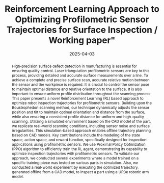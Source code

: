 ---
title: Reinforcement Learning Approach to Optimizing Profilometric Sensor Trajectories for Surface Inspection / Working paper"
authors:
- admin
- Mario Roos-Hoefgeest
- Ignacio Alvarez
- Rafael C. González
date: "2025-04-03"
doi: "https://doi.org/10.3390/s25072271"

# Schedule page publish date (NOT publication's date).
publishDate: "2025-04-03"

# Publication type.
# Accepts a single type but formatted as a YAML list (for Hugo requirements).
# Enter a publication type from the CSL standard.
publication_types: ["journal article"]

# Publication name and optional abbreviated publication name.
publication: "MDPI Sensors"
publication_short: ""

abstract: High-precision surface defect detection in manufacturing is essential for ensuring quality control. Laser triangulation profilometric sensors are key to this process, providing detailed and accurate surface measurements over a line. To achieve a complete and precise surface scan, accurate relative motion between the sensor and the workpiece is required. It is crucial to control the sensor pose to maintain optimal distance and relative orientation to the surface. It is also important to ensure uniform profile distribution throughout the scanning process. This paper presents a novel Reinforcement Learning (RL) based approach to optimize robot inspection trajectories for profilometric sensors. Building upon the Boustrophedon scanning method, our technique dynamically adjusts the sensor position and tilt to maintain optimal orientation and distance from the surface, while also ensuring a consistent profile distance for uniform and high-quality scanning. Utilizing a simulated environment based on the CAD model of the part, we replicate real-world scanning conditions, including sensor noise and surface irregularities. This simulation-based approach enables offline trajectory planning based on CAD models. Key contributions include the modeling of the state space, action space, and reward function, specifically designed for inspection applications using profilometric sensors. We use Proximal Policy Optimization (PPO) algorithm to efficiently train the RL agent, demonstrating its capability to optimize inspection trajectories with profilometric sensors. To validate our approach, we conducted several experiments where a model trained on a specific training piece was tested on various parts in simulation. Also, we conducted a real-world experiment by executing the optimized trajectory, generated offline from a CAD model, to inspect a part using a UR3e robotic arm model. 

# Summary. An optional shortened abstract.
summary: This paper presents a Reinforcement Learning-based approach to optimize robot inspection trajectories for profilometric sensors, dynamically adjusting sensor pose for precise scanning, validated through simulations and real-world experiments with a UR3e robotic arm.

tags:
- Reinforcement Learning
- Robot arms
- Surface Inspection
- Laser triangulation

featured: true
url_pdf: https://www.mdpi.com/1424-8220/25/7/2271
url_code: ''
url_dataset: ''
url_poster: ''
url_project: ''
url_slides: ''
url_source: ''
url_video: ''

# Featured image
# To use, add an image named `featured.jpg/png` to your page's folder. 
image:
  caption: 'Image credit: [**Unsplash**](https://unsplash.com/photos/s9CC2SKySJM)'
  focal_point: ""
  preview_only: false

---